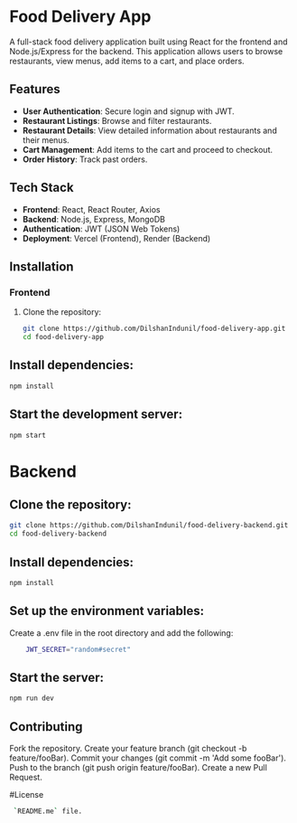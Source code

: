 # Food Delivery App

A full-stack food delivery application built using React for the frontend and Node.js/Express for the backend. This application allows users to browse restaurants, view menus, add items to a cart, and place orders.

## Features

- **User Authentication**: Secure login and signup with JWT.
- **Restaurant Listings**: Browse and filter restaurants.
- **Restaurant Details**: View detailed information about restaurants and their menus.
- **Cart Management**: Add items to the cart and proceed to checkout.
- **Order History**: Track past orders.

## Tech Stack

- **Frontend**: React, React Router, Axios
- **Backend**: Node.js, Express, MongoDB
- **Authentication**: JWT (JSON Web Tokens)
- **Deployment**: Vercel (Frontend), Render (Backend)

## Installation

### Frontend
1. Clone the repository:
   ```bash
   git clone https://github.com/DilshanIndunil/food-delivery-app.git
   cd food-delivery-app
   ```

## Install dependencies:
```bash
npm install
```

## Start the development server:
```bash
npm start
```

# Backend
## Clone the repository:
```bash
git clone https://github.com/DilshanIndunil/food-delivery-backend.git
cd food-delivery-backend
```

## Install dependencies:
```bash
npm install
```

## Set up the environment variables:
Create a .env file in the root directory and add the following:

```bash
    JWT_SECRET="random#secret"
```

## Start the server:
```bash
npm run dev
```

## Contributing
Fork the repository.
Create your feature branch (git checkout -b feature/fooBar).
Commit your changes (git commit -m 'Add some fooBar').
Push to the branch (git push origin feature/fooBar).
Create a new Pull Request.

#License

```bash
 `README.me` file.
```


